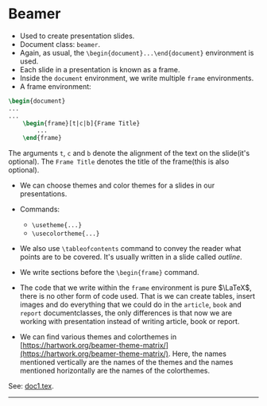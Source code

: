 # Beamer

* Used to create presentation slides.
* Document class: `beamer`.
* Again, as usual, the `\begin{document}...\end{document}` environment is used.
* Each slide in a presentation is known as a frame.
* Inside the `document` environment, we write multiple `frame` environments.
* A frame environment:
```tex
\begin{document}
...
...
	\begin{frame}[t|c|b]{Frame Title}
		...
	\end{frame}
```
The arguments `t`, `c` and `b` denote the alignment of the text on the slide(it's optional). The `Frame Title` denotes the title of the frame(this is also optional).

* We can choose themes and color themes for a slides in our presentations.
* Commands:
	* `\usetheme{...}`
	* `\usecolortheme{...}`
* We also use `\tableofcontents` command to convey the reader what points are to be covered. It's usually written in a slide called <em>outline</em>.
* We write sections before the `\begin{frame}` command.
* The code that we write within the `frame` environment is pure $\LaTeX$, there is no other form of code used. That is we can create tables, insert images and do everything that we could do in the `article`, `book` and `report` documentclasses, the only differences is that now we are working with presentation instead of writing article, book or report.

* We can find various themes and colorthemes in [https://hartwork.org/beamer-theme-matrix/](https://hartwork.org/beamer-theme-matrix/). Here, the names mentioned vertically are the names of the themes and the names mentioned horizontally are the names of the colorthemes.

See: [doc1.tex](https://github.com/0x50-0x42/latex/blob/LaTeX/Topic6/doc1.tex).

---
